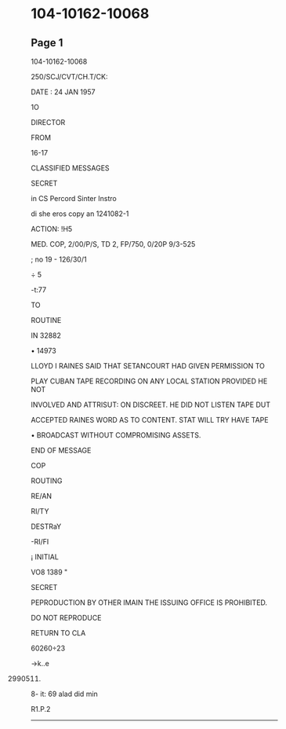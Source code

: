 # 104-10162-10068

## Page 1

104-10162-10068

250/SCJ/CVT/CH.T/CK:

DATE : 24 JAN 1957

1O

DIRECTOR

FROM

16-17

CLASSIFIED MESSAGES

SECRET

in CS Percord Sinter Instro

di she eros copy an 1241082-1

ACTION: !H5

MED. COP, 2/00/P/S, TD 2, FP/750, 0/20P 9/3-525

; no 19 - 126/30/1

÷ 5

-t:77

TO

ROUTINE

IN 32882

• 14973

LLOYD I RAINES SAID THAT SETANCOURT HAD GIVEN PERMISSION TO

PLAY CUBAN TAPE RECORDING ON ANY LOCAL STATION PROVIDED HE NOT

INVOLVED AND ATTRISUT: ON DISCREET. HE DID NOT LISTEN TAPE DUT

ACCEPTED RAINES WORD AS TO CONTENT. STAT WILL TRY HAVE TAPE

• BROADCAST WITHOUT COMPROMISING ASSETS.

END OF MESSAGE

COP

ROUTING

RE/AN

RI/TY

DESTRaY

-RI/FI

¡ INITIAL

VO8 1389 "

SECRET

PEPRODUCTION BY OTHER IMAIN THE ISSUING OFFICE IS PROHIBITED.

DO NOT REPRODUCE

RETURN TO CLA

60260÷23

→k..e

2990511.

8- it: 69 alad did min

R1.P.2

---

